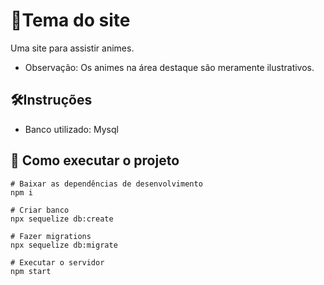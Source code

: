 # 🎇Tema do site

Uma site para assistir animes.

- Observação: Os animes na área destaque são meramente ilustrativos.

## 🛠Instruções

- Banco utilizado: Mysql

## 👀 Como executar o projeto

```
# Baixar as dependências de desenvolvimento
npm i

# Criar banco
npx sequelize db:create

# Fazer migrations
npx sequelize db:migrate

# Executar o servidor
npm start
```
